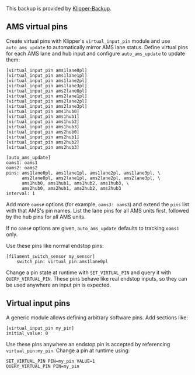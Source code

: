 

This backup is provided by [Klipper-Backup](https://github.com/Staubgeborener/klipper-backup).

## AMS virtual pins

Create virtual pins with Klipper's `virtual_input_pin` module and use
`auto_ams_update` to automatically mirror AMS lane status. Define
virtual pins for each AMS lane and hub input and configure
`auto_ams_update` to update them:

```
[virtual_input_pin ams1lane0pl]
[virtual_input_pin ams1lane1pl]
[virtual_input_pin ams1lane2pl]
[virtual_input_pin ams1lane3pl]
[virtual_input_pin ams2lane0pl]
[virtual_input_pin ams2lane1pl]
[virtual_input_pin ams2lane2pl]
[virtual_input_pin ams2lane3pl]
[virtual_input_pin ams1hub0]
[virtual_input_pin ams1hub1]
[virtual_input_pin ams1hub2]
[virtual_input_pin ams1hub3]
[virtual_input_pin ams2hub0]
[virtual_input_pin ams2hub1]
[virtual_input_pin ams2hub2]
[virtual_input_pin ams2hub3]

[auto_ams_update]
oams1: oams1
oams2: oams2
pins: ams1lane0pl, ams1lane1pl, ams1lane2pl, ams1lane3pl, \
      ams2lane0pl, ams2lane1pl, ams2lane2pl, ams2lane3pl, \
      ams1hub0, ams1hub1, ams1hub2, ams1hub3, \
      ams2hub0, ams2hub1, ams2hub2, ams2hub3
interval: 1
```

Add more `oams#` options (for example, `oams3: oams3`) and extend the
`pins` list with that AMS's pin names. List the lane pins for all AMS
units first, followed by the hub pins for all AMS units.

If no `oams#` options are given, `auto_ams_update` defaults to tracking
`oams1` only.

Use these pins like normal endstop pins:

```
[filament_switch_sensor my_sensor]
    switch_pin: virtual_pin:ams1lane0pl
```

Change a pin state at runtime with `SET_VIRTUAL_PIN` and query it with
`QUERY_VIRTUAL_PIN`. These pins behave like real endstop inputs, so they
can be used anywhere an input pin is expected.

## Virtual input pins

A generic module allows defining arbitrary software pins. Add sections like:

```
[virtual_input_pin my_pin]
initial_value: 0
```

Use these pins anywhere an endstop pin is accepted by referencing
`virtual_pin:my_pin`. Change a pin at runtime using:

```
SET_VIRTUAL_PIN PIN=my_pin VALUE=1
QUERY_VIRTUAL_PIN PIN=my_pin
```

